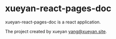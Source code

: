# xueyan-react-pages-doc

xueyan-react-pages-doc is a react application.

The project created by xueyan <yang@xueyan.site>.
